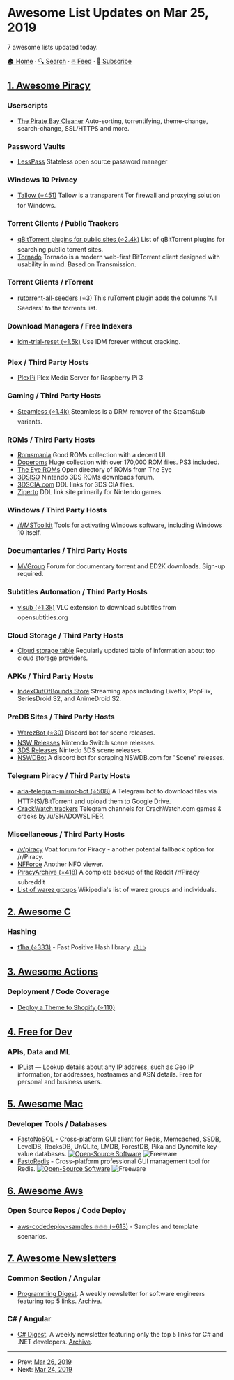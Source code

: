 # Awesome List Updates on Mar 25, 2019

7 awesome lists updated today.

[🏠 Home](/README.md) · [🔍 Search](https://www.trackawesomelist.com/search/) · [🔥 Feed](https://www.trackawesomelist.com/rss.xml) · [📮 Subscribe](https://trackawesomelist.us17.list-manage.com/subscribe?u=d2f0117aa829c83a63ec63c2f&id=36a103854c)



## [1. Awesome Piracy](/content/Igglybuff/awesome-piracy/README.md)

### Userscripts

*   [The Pirate Bay Cleaner](https://greasyfork.org/en/scripts/1573-the-pirate-bay-cleaner) Auto-sorting, torrentifying, theme-change, search-change, SSL/HTTPS and more.

### Password Vaults

*   [LessPass](https://lesspass.com/) Stateless open source password manager

### Windows 10 Privacy

*   [Tallow (⭐451)](https://github.com/basil00/TorWall) Tallow is a transparent Tor firewall and proxying solution for Windows.

### Torrent Clients / Public Trackers

*   [qBitTorrent plugins for public sites (⭐2.4k)](https://github.com/qbittorrent/search-plugins/wiki/Unofficial-search-plugins#plugins-for-public-sites) List of qBitTorrent plugins for searching public torrent sites.
*   [Tornado](https://tornado-torrent.gitlab.io/posts/first-beta/) Tornado is a modern web-first BitTorrent client designed with usability in mind. Based on Transmission.

### Torrent Clients / rTorrent

*   [rutorrent-all-seeders (⭐3)](https://github.com/AkdM/rutorrent-all-seeders) This ruTorrent plugin adds the columns 'All Seeders' to the torrents list.

### Download Managers / Free Indexers

*   [idm-trial-reset (⭐1.5k)](https://github.com/J2TeaM/idm-trial-reset) Use IDM forever without cracking.

### Plex / Third Party Hosts

*   [PlexPi](http://plexpi.com/) Plex Media Server for Raspberry Pi 3

### Gaming / Third Party Hosts

*   [Steamless (⭐1.4k)](https://github.com/atom0s/Steamless) Steamless is a DRM remover of the SteamStub variants.

### ROMs / Third Party Hosts

*   [Romsmania](https://romsmania.cc/) Good ROMs collection with a decent UI.
*   [Doperoms](https://www.doperoms.com/) Huge collection with over 170,000 ROM files. PS3 included.
*   [The Eye ROMs](http://the-eye.eu/public/rom/) Open directory of ROMs from The Eye
*   [3DSISO](http://www.3dsiso.com/) Nintendo 3DS ROMs downloads forum.
*   [3DSCIA.com](https://www.3dscia.com/) DDL links for 3DS CIA files.
*   [Ziperto](https://www.ziperto.com/nintendo/3ds-roms/3ds-cia/) DDL link site primarily for Nintendo games.

### Windows / Third Party Hosts

*   [/f/MSToolkit](https://raddle.me/f/MSToolkit) Tools for activating Windows software, including Windows 10 itself.

### Documentaries / Third Party Hosts

*   [MVGroup](http://forums.mvgroup.org/) Forum for documentary torrent and ED2K downloads. Sign-up required.

### Subtitles Automation / Third Party Hosts

*   [vlsub (⭐1.3k)](https://github.com/exebetche/vlsub) VLC extension to download subtitles from opensubtitles.org

### Cloud Storage / Third Party Hosts

*   [Cloud storage table](https://nafanz.github.io/cloudstorage.html) Regularly updated table of information about top cloud storage providers.

### APKs / Third Party Hosts

*   [IndexOutOfBounds Store](https://store.ioob.pw/) Streaming apps including Liveflix, PopFlix, SeriesDroid S2, and AnimeDroid S2.

### PreDB Sites / Third Party Hosts

*   [WarezBot (⭐30)](https://github.com/enzobes/WarezBot) Discord bot for scene releases.
*   [NSW Releases](http://nswdb.com/) Nintendo Switch scene releases.
*   [3DS Releases](http://3dsdb.com/) Nintedo 3DS scene releases.
*   [NSWDBot](https://github.com/HunterKing/NSWDBot) A discord bot for scraping NSWDB.com for "Scene" releases.

### Telegram Piracy / Third Party Hosts

*   [aria-telegram-mirror-bot (⭐508)](https://github.com/out386/aria-telegram-mirror-bot) A Telegram bot to download files via HTTP(S)/BitTorrent and upload them to Google Drive.
*   [CrackWatch trackers](https://www.reddit.com/r/CrackWatch/comments/b2ywcn/crackwatch_telegram_tracker/) Telegram channels for CrachWatch.com games & cracks by /u/SHADOWSLIFER.

### Miscellaneous / Third Party Hosts

*   [/v/piracy](https://voat.co/v/piracy) Voat forum for Piracy - another potential fallback option for /r/Piracy.
*   [NFForce](http://nfforce.temari.fr/) Another NFO viewer.
*   [PiracyArchive (⭐418)](https://github.com/nid666/PiracyArchive) A complete backup of the Reddit /r/Piracy subreddit
*   [List of warez groups](https://en.wikipedia.org/wiki/List_of_warez_groups) Wikipedia's list of warez groups and individuals.

## [2. Awesome C](/content/inputsh/awesome-c/README.md)

### Hashing

*   [t1ha (⭐333)](https://github.com/leo-yuriev/t1ha) - Fast Positive Hash library. [`zlib`](https://directory.fsf.org/wiki/License:Zlib)

## [3. Awesome Actions](/content/sdras/awesome-actions/README.md)

### Deployment / Code Coverage

*   [Deploy a Theme to Shopify (⭐110)](https://github.com/pgrimaud/action-shopify)

## [4. Free for Dev](/content/ripienaar/free-for-dev/README.md)

### APIs, Data and ML

*   [IPList](https://www.iplist.cc) — Lookup details about any IP address, such as Geo IP information, tor addresses, hostnames and ASN details. Free for personal and business users.

## [5. Awesome Mac](/content/jaywcjlove/awesome-mac/README.md)

### Developer Tools / Databases

*   [FastoNoSQL](https://fastonosql.com/) - Cross-platform GUI client for Redis, Memcached, SSDB, LevelDB, RocksDB, UnQLite, LMDB, ForestDB, Pika and Dynomite key-value databases. [![Open-Source Software](https://jaywcjlove.github.io/sb/ico/min-oss.svg "Open Source Software")](https://github.com/fastogt/fastonosql) ![Freeware](https://jaywcjlove.github.io/sb/ico/min-free.svg "Freeware")
*   [FastoRedis](https://fastoredis.com/) - Cross-platform professional GUI management tool for Redis. [![Open-Source Software](https://jaywcjlove.github.io/sb/ico/min-oss.svg "Open Source Software")](https://github.com/fastogt/fastoredis) ![Freeware](https://jaywcjlove.github.io/sb/ico/min-free.svg "Freeware")

## [6. Awesome Aws](/content/donnemartin/awesome-aws/README.md)

### Open Source Repos / Code Deploy

*   [aws-codedeploy-samples :fire::fire::fire: (⭐613)](https://github.com/awslabs/aws-codedeploy-samples) - Samples and template scenarios.

## [7. Awesome Newsletters](/content/zudochkin/awesome-newsletters/README.md)

### Common Section / Angular

*   [Programming Digest](https://programmingdigest.net/). A weekly newsletter for software engineers featuring top 5 links. [Archive](https://programmingdigest.net/digests).

### C# / Angular

*   [C# Digest](https://csharpdigest.net/). A weekly newsletter featuring only the top 5 links for C# and .NET developers. [Archive](https://csharpdigest.net/digests).

---

- Prev: [Mar 26, 2019](/content/2019/03/26/README.md)
- Next: [Mar 24, 2019](/content/2019/03/24/README.md)